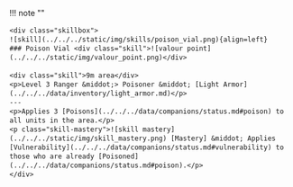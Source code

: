 !!! note ""

    <div class="skillbox">
    ![skill](../../../static/img/skills/poison_vial.png){align=left}
    ### Poison Vial <div class="skill">![valour point](../../../static/img/valour_point.png)</div>

    <div class="skill">9m area</div>
    <p>Level 3 Ranger &middot;> Poisoner &middot; [Light Armor](../../../data/inventory/light_armor.md)</p>
    ---    
    <p>Applies 3 [Poisons](../../../data/companions/status.md#poison) to all units in the area.</p> 
    <p class="skill-mastery">![skill mastery](../../../static/img/skill_mastery.png) [Mastery] &middot; Applies [Vulnerability](../../../data/companions/status.md#vulnerability) to those who are already [Poisoned](../../../data/companions/status.md#poison).</p> 
    </div>
